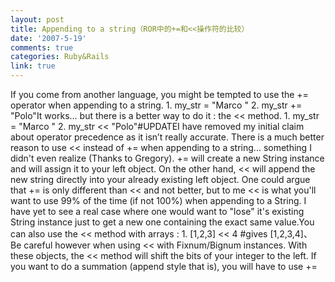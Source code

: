 ```yaml
---
layout: post
title: Appending to a string（ROR中的+=和<<操作符的比较）
date: '2007-5-19'
comments: true
categories: Ruby&Rails
link: true
---
```

If you come from another language, you might be tempted to use the += operator when appending to a string.   1.  my_str = &quot;Marco &quot;   2.  my_str += &quot;Polo&quot;It works… but there is a better way to do it : the &lt;&lt; method.   1. my_str = &quot;Marco &quot;   2. my_str &lt;&lt; &quot;Polo&quot;#UPDATEI have removed my initial claim about operator precedence as it isn’t really accurate. There is a much better reason to use &lt;&lt; instead of += when appending to a string... something I didn't even realize (Thanks to Gregory). += will create a new String instance and will assign it to your left object. On the other hand, &lt;&lt; will append the new string directly into your already existing left object. One could argue that += is only different than &lt;&lt; and not better, but to me &lt;&lt; is what you'll want to use 99% of the time (if not 100%) when appending to a String. I have yet to see a real case where one would want to &quot;lose&quot; it's existing String instance just to get a new one containing the exact same value.You can also use the &lt;&lt; method with arrays :   1. [1,2,3] &lt;&lt; 4 #gives [1,2,3,4]、 Be careful however when using &lt;&lt; with Fixnum/Bignum instances. With these objects, the &lt;&lt; method will shift the bits of your integer to the left. If you want to do a summation (append style that is), you will have to use +=
